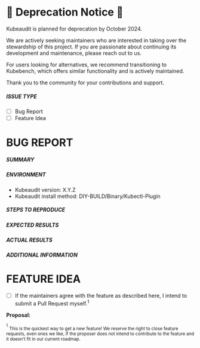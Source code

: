 # 🚨 Deprecation Notice 🚨

Kubeaudit is planned for deprecation by October 2024.

We are actively seeking maintainers who are interested in taking over the stewardship of this project. If you are passionate about continuing its development and maintenance, please reach out to us.

For users looking for alternatives, we recommend transitioning to Kubebench, which offers similar functionality and is actively maintained.

Thank you to the community for your contributions and support.

<!-- Please erase any parts of this template not applicable to your issue. -->

##### ISSUE TYPE
 - [ ] Bug Report
 - [ ] Feature Idea

# BUG REPORT

##### SUMMARY
<!-- Briefly describe the problem/enhancement. -->

##### ENVIRONMENT
* Kubeaudit version: X.Y.Z
* Kubeaudit install method: DIY-BUILD/Binary/Kubectl-Plugin

##### STEPS TO REPRODUCE

<!-- Please describe exactly how to reproduce the problem. -->

##### EXPECTED RESULTS

<!-- What did you expect to happen when running the steps above? -->

##### ACTUAL RESULTS

<!-- What actually happened? -->

##### ADDITIONAL INFORMATION

<!-- Include any screenshots or other information. -->

# FEATURE IDEA

- [ ] If the maintainers agree with the feature as described here, I intend to submit a Pull Request myself.<sup>1</sup>

**Proposal:** <!-- provide details on the behaviour you'd like to see and why it would be useful -->

<sup><small>1</small></sup> <sub>This is the quickest way to get a new feature! We reserve the right to close feature requests, even ones we like, if the proposer does not intend to contribute to the feature and it doesn't fit in our current roadmap.</sub>
